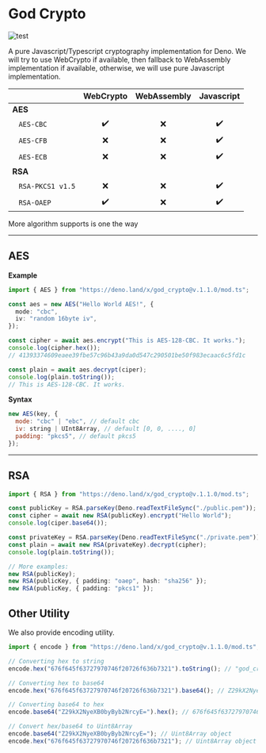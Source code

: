 # God Crypto

![test](https://github.com/invisal/god-crypto/workflows/test//badge.svg)

A pure Javascript/Typescript cryptography implementation for Deno. We will try to use WebCrypto if available, then fallback to WebAssembly implementation if available, otherwise, we will use pure Javascript implementation.

|                                    | WebCrypto | WebAssembly | Javascript |
| ---------------------------------- | :-------: | :---------: | :--------: |
| **AES**                            |           |             |            |
| &nbsp;&nbsp;&nbsp;`AES-CBC`        |    ✔️     |     ❌      |     ✔️     |
| &nbsp;&nbsp;&nbsp;`AES-CFB`        |    ❌     |     ❌      |     ✔️     |
| &nbsp;&nbsp;&nbsp;`AES-ECB`        |    ❌     |     ❌      |     ✔️     |
| **RSA**                            |           |             |            |
| &nbsp;&nbsp;&nbsp;`RSA-PKCS1 v1.5` |    ❌     |     ❌      |     ✔️     |
| &nbsp;&nbsp;&nbsp;`RSA-OAEP`       |    ✔️     |     ❌      |     ✔️     |

More algorithm supports is one the way

---

## AES

**Example**

```typescript
import { AES } from "https://deno.land/x/god_crypto@v.1.1.0/mod.ts";

const aes = new AES("Hello World AES!", {
  mode: "cbc",
  iv: "random 16byte iv",
});

const cipher = await aes.encrypt("This is AES-128-CBC. It works.");
console.log(cipher.hex());
// 41393374609eaee39fbe57c96b43a9da0d547c290501be50f983ecaac6c5fd1c

const plain = await aes.decrypt(ciper);
console.log(plain.toString());
// This is AES-128-CBC. It works.
```

**Syntax**

```javascript
new AES(key, {
  mode: "cbc" | "ebc", // default cbc
  iv: string | UInt8Array, // default [0, 0, ...., 0]
  padding: "pkcs5", // default pkcs5
});
```

---

## RSA

```typescript
import { RSA } from "https://deno.land/x/god_crypto@v.1.1.0/mod.ts";

const publicKey = RSA.parseKey(Deno.readTextFileSync("./public.pem"));
const cipher = await new RSA(publicKey).encrypt("Hello World");
console.log(ciper.base64());

const privateKey = RSA.parseKey(Deno.readTextFileSync("./private.pem"));
const plain = await new RSA(privateKey).decrypt(cipher);
console.log(plain.toString());

// More examples:
new RSA(publicKey);
new RSA(publicKey, { padding: "oaep", hash: "sha256" });
new RSA(publicKey, { padding: "pkcs1" });
```

## Other Utility

We also provide encoding utility.

```typescript
import { encode } from "https://deno.land/x/god_crypto@v.1.1.0/mod.ts";

// Converting hex to string
encode.hex("676f645f63727970746f20726f636b7321").toString(); // "god_crypto rocks!"

// Converting hex to base64
encode.hex("676f645f63727970746f20726f636b7321").base64(); // Z29kX2NyeXB0byByb2NrcyE=

// Converting base64 to hex
encode.base64("Z29kX2NyeXB0byByb2NrcyE=").hex(); // 676f645f63727970746f20726f636b7321

// Convert hex/base64 to Uint8Array
encode.base64("Z29kX2NyeXB0byByb2NrcyE="); // Uint8Array object
encode.hex("676f645f63727970746f20726f636b7321"); // Uint8Array object
```
